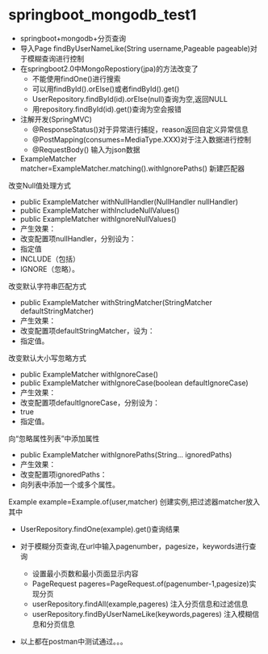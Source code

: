 # springboot_mongodb_test1
- springboot+mongodb+分页查询
- 导入Page<User> findByUserNameLike(String username,Pageable pageable)对于模糊查询进行控制
- 在springboot2.0中MongoRepostiory(jpa)的方法改变了
   - 不能使用findOne()进行搜索
   - 可以用findById().orElse()或者findById().get()
   - UserRepository.findById(id).orElse(null)查询为空,返回NULL
   - 用repository.findById(id).get()查询为空会报错
- 注解开发(SpringMVC)
   - @ResponseStatus()对于异常进行捕捉，reason返回自定义异常信息
   - @PostMapping(consumes=MediaType.XXX)对于注入数据进行控制
   - @RequestBody() 输入为json数据
- ExampleMatcher matcher=ExampleMatcher.matching().withIgnorePaths() 新建匹配器
   
改变Null值处理方式
- public ExampleMatcher withNullHandler(NullHandler nullHandler)
- public ExampleMatcher withIncludeNullValues()
- public ExampleMatcher withIgnoreNullValues()
- 产生效果：
- 改变配置项nullHandler，分别设为：
- 指定值
- INCLUDE（包括）
- IGNORE（忽略）。

改变默认字符串匹配方式
- public ExampleMatcher withStringMatcher(StringMatcher defaultStringMatcher)
- 产生效果：
- 改变配置项defaultStringMatcher，设为：
- 指定值。

改变默认大小写忽略方式
- public ExampleMatcher withIgnoreCase()
- public ExampleMatcher withIgnoreCase(boolean defaultIgnoreCase)
- 产生效果：
- 改变配置项defaultIgnoreCase，分别设为：
- true
- 指定值。

向“忽略属性列表”中添加属性
- public ExampleMatcher withIgnorePaths(String... ignoredPaths)
- 产生效果：
- 改变配置项ignoredPaths：
- 向列表中添加一个或多个属性。


Example<User> example=Example.of(user,matcher) 创建实例,把过滤器matcher放入其中
- UserRepository.findOne(example).get()查询结果


- 对于模糊分页查询,在url中输入pagenumber，pagesize，keywords进行查询
   - 设置最小页数和最小页面显示内容 
   - PageRequest pageres=PageRequest.of(pagenumber-1,pagesize)实现分页
   - userRepository.findAll(example,pageres) 注入分页信息和过滤信息
   - userRepository.findByUserNameLike(keywords,pageres) 注入模糊信息和分页信息
- 以上都在postman中测试通过。。。
